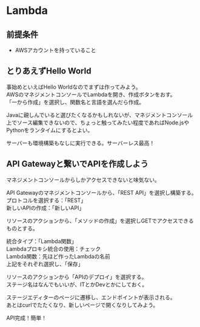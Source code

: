 # Lambda

## 前提条件
- AWSアカウントを持っていること

## とりあえずHello World
事始めといえばHello Worldなのでまずは作ってみよう。  
AWSのマネジメントコンソールでLambdaを開き、作成ボタンをおす。  
「一から作成」を選択し、関数名と言語を選んだら作成。

Javaに親しんでいると選びたくなるかもしれないが、マネジメントコンソール上でソース編集できないので、ちょっと触ってみたい程度であればNode.jsやPythonをランタイムにするとよい。

サーバーも環境構築もなしに実行できる。サーバーレス最高！

## API Gatewayと繋いでAPIを作成しよう
マネジメントコンソールからしかアクセスできないと味気ない。

API Gatewayのマネジメントコンソールから、「REST API」を選択し構築する。  
プロトコルを選択する：「REST」  
新しいAPIの作成：「新しいAPI」  

リソースのアクションから、「メソッドの作成」を選択しGETでアクセスできるものとする。  

統合タイプ：「Lambda関数」  
Lambdaプロキシ統合の使用：チェック  
Lambda関数：先ほど作ったLambdaの名前  
上記をそれぞれ選択し、「保存」  

リソースのアクションから「APIのデプロイ」を選択する。  
ステージ名はなんでもいいが、ITとかDevとかにしておく。  

ステージエディターのページに遷移し、エンドポイントが表示される。  
あとはcurlでたたくなり、新しいページで開くなりしてみよう。  

API完成！簡単！